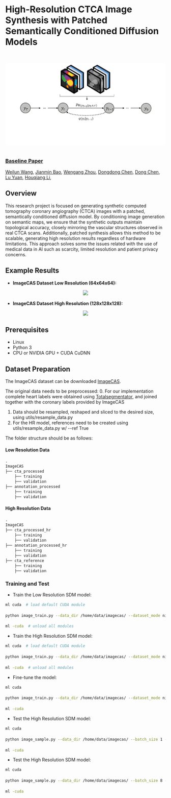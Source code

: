 # High-Resolution CTCA Image Synthesis with Patched Semantically Conditioned Diffusion Models

&nbsp;

<img src='assets/figura_slice-02.png' align="left">

&nbsp;

### [Baseline Paper](https://arxiv.org/abs/2207.00050)

[Weilun Wang](https://scholar.google.com/citations?hl=zh-CN&user=YfV4aCQAAAAJ), [Jianmin Bao](https://scholar.google.com/citations?hl=zh-CN&user=hjwvkYUAAAAJ), [Wengang Zhou](https://scholar.google.com/citations?hl=zh-CN&user=8s1JF8YAAAAJ), [Dongdong Chen](https://scholar.google.com/citations?hl=zh-CN&user=sYKpKqEAAAAJ), [Dong Chen](https://scholar.google.com/citations?hl=zh-CN&user=_fKSYOwAAAAJ), [Lu Yuan](https://scholar.google.com/citations?hl=zh-CN&user=k9TsUVsAAAAJ), [Houqiang Li](https://scholar.google.com/citations?hl=zh-CN&user=7sFMIKoAAAAJ),

## Overview

This research project is focused on generating synthetic computed tomography coronary angiography (CTCA) images with a patched, semantically conditioned diffusion model. By conditioning image generation on semantic maps, we ensure that the synthetic outputs maintain topological accuracy, closely mirroring the vascular structures observed in real CTCA scans. Additionally, patched synthesis allows this method to be scalable, generating high resolution results regardless of hardware limitations. This approach solves some the issues related with the use of medical data in AI such as scarcity, limited resolution and patient privacy concerns.


## Example Results
* **ImageCAS Dataset Low Resolution (64x64x64):**

<p align='center'>  
  <img src='assets/results_lr-03.png'/>
</p>

* **ImageCAS Dataset High Resolution (128x128x128):**

<p align='center'>  
  <img src='assets/results_hr-03.png'/>
</p>


## Prerequisites
- Linux
- Python 3
- CPU or NVIDIA GPU + CUDA CuDNN

## Dataset Preparation
The ImageCAS dataset can be downloaded [ImageCAS](https://github.com/XiaoweiXu/ImageCAS-A-Large-Scale-Dataset-and-Benchmark-for-Coronary-Artery-Segmentation-based-on-CT.git).

The original data needs to be preprocessed:
0. For our implementation complete heart labels were obtained using [Totalsegmentator](https://totalsegmentator.com/), and joined together with the coronary labels provided by ImageCAS
1. Data should be resampled, reshaped and sliced to the desired size, using utils/resample_data.py 
2. For the HR model, references need to be created using utils/resample_data.py w/ --ref True

The folder structure should be as follows:
#### Low Resolution Data
    .
    ImageCAS
    ├── cta_processed
        ├── training
        ├── validation
    ├── annotation_processed
        ├── training
        ├── validation 
#### High Resolution Data
    .
    ImageCAS
    ├── cta_processed_hr
        ├── training
        ├── validation
    ├── annotation_processed_hr
        ├── training
        ├── validation
    ├── cta_reference
        ├── training
        ├── validation

### Training and Test

- Train the Low Resolution SDM model:
```bash
ml cuda  # load default CUDA module

python image_train.py --data_dir /home/data/imagecas/ --dataset_mode nifti --lr 1e-4 --batch_size 1 --attention_resolutions 16,8 --diffusion_steps 1000 --image_size 64 --learn_sigma True --noise_schedule cosine --num_channels 128 --num_head_channels 64 --num_res_blocks 2 --resblock_updown True --use_fp16 True --use_scale_shift_norm True --use_checkpoint True --num_classes 9 --class_cond True --no_instance True --lr_anneal_steps 20000

ml -cuda  # unload all modules
```

- Train the High Resolution SDM model:
```bash
ml cuda  # load default CUDA module

python image_train.py --data_dir /home/data/imagecas/ --dataset_mode nifti_hr --lr 1e-4 --batch_size 1 --attention_resolutions 16,8 --diffusion_steps 1000 --image_size 128 --learn_sigma True --noise_schedule cosine --num_channels 128 --num_head_channels 64 --num_res_blocks 2 --resblock_updown True --use_fp16 True --use_scale_shift_norm True --use_checkpoint False --num_classes 9 --class_cond True --no_instance True --lr_anneal_steps 40000 --reference True --pos_emb True

ml -cuda  # unload all modules
```

- Fine-tune the model:
```bash
ml cuda

python image_train.py --data_dir /home/data/imagecas/ --dataset_mode nifti --lr 1e-4 --batch_size 1 --attention_resolutions 16,8 --diffusion_steps 1000 --image_size 64 --learn_sigma True --noise_schedule cosine --num_channels 128 --num_head_channels 64 --num_res_blocks 2 --resblock_updown True --use_fp16 True --use_scale_shift_norm True --use_checkpoint True --num_classes 9 --class_cond True --no_instance True --lr_anneal_steps 40000 --drop_rate 0.2 --resume_checkpoint ./logs/model_folder/model020000.pt

ml -cuda
```

- Test the High Resolution SDM model:
```bash
ml cuda

python image_sample.py --data_dir /home/data/imagecas/ --batch_size 1 --dataset_mode nifti --attention_resolutions 16,8 --diffusion_steps 1000 --image_size 64 --learn_sigma True --noise_schedule cosine --num_channels 128 --num_head_channels 64 --num_res_blocks 2 --resblock_updown True --use_fp16 True --use_scale_shift_norm True  --num_classes 9 --class_cond True --no_instance True --num_samples 1 --s 1 --model_path ./logs/model_folder/model040000.pt --results_path ./results/results_name --history False --reference True --pos_emb True

ml -cuda
```

- Test the High Resolution SDM model:
```bash
ml cuda

python image_sample.py --data_dir /home/data/imagecas/ --batch_size 8 --dataset_mode nifti_hr --attention_resolutions 16,8 --diffusion_steps 1000 --image_size 128 --learn_sigma True --noise_schedule cosine --num_channels 128 --num_head_channels 64 --num_res_blocks 2 --resblock_updown True --use_fp16 True --use_scale_shift_norm True  --num_classes 9 --class_cond True --no_instance True --num_samples 8 --s 1 --model_path ./logs/model_folder/model040000.pt --results_path ./results/results_name --history False --reference True --pos_emb True

ml -cuda
```